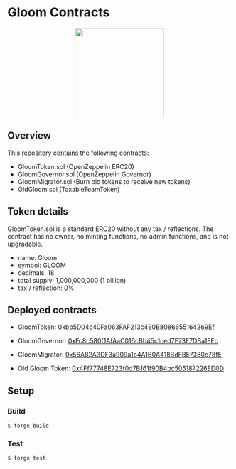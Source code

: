 # Gloom Contracts

<p align="center">
<img src="https://github.com/Gloom-Labs/contracts/assets/12901349/b4638853-8646-4d1c-9a85-add838ec9de0" width="200" height="200">
</p>

## Overview

This repository contains the following contracts:
- GloomToken.sol (OpenZeppelin ERC20)
- GloomGovernor.sol (OpenZeppelin Governor)
- GloomMigrator.sol (Burn old tokens to receive new tokens)
- OldGloom.sol (TaxableTeamToken)


## Token details
GloomToken.sol is a standard ERC20 without any tax / reflections. The contract has no owner, no minting functions, no admin functions, and is not upgradable.
- name: Gloom
- symbol: GLOOM
- decimals: 18
- total supply: 1,000,000,000 (1 billion)
- tax / reflection: 0%

## Deployed contracts

- GloomToken: [0xbb5D04c40Fa063FAF213c4E0B8086655164269Ef](https://basescan.org/address/0xbb5D04c40Fa063FAF213c4E0B8086655164269Ef#code)

- GloomGovernor: [0xFc8c580f1AfAaC016cBb45c1ced7F73F7DBa1FEc](https://basescan.org/address/0xFc8c580f1AfAaC016cBb45c1ced7F73F7DBa1FEc#code)

- GloomMigrator: [0x56A82A3DF3a909a1b4A1B0A418BdFBE7380e78fE](https://basescan.org/address/0x56A82A3DF3a909a1b4A1B0A418BdFBE7380e78fE#code)

- Old Gloom Token: [0x4Ff77748E723f0d7B161f90B4bc505187226ED0D](https://basescan.org/address/0x4Ff77748E723f0d7B161f90B4bc505187226ED0D#code)


## Setup

### Build

```shell
$ forge build
```

### Test

```shell
$ forge test
```
